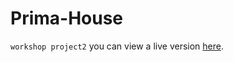 # Prima-House
`workshop project2`
you can view a live version [here](https://chanwarichawki.github.io/2Prima-House/).
